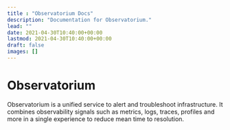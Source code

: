 ```yaml
---
title : "Observatorium Docs"
description: "Documentation for Observatorium."
lead: ""
date: 2021-04-30T10:40:00+00:00
lastmod: 2021-04-30T10:40:00+00:00
draft: false
images: []
---
```


# Observatorium

Observatorium is a unified service to alert and troubleshoot infrastructure. It combines observability signals such as metrics, logs, traces, profiles and more in a single experience to reduce mean time to resolution.
